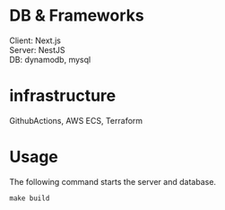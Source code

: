 # DB & Frameworks
Client: Next.js \
Server: NestJS \
DB: dynamodb, mysql

# infrastructure
GithubActions, AWS ECS, Terraform

# Usage
The following command starts the server and database.

```
make build
```
